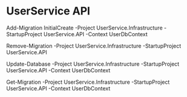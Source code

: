 # UserService API

Add-Migration InitialCreate -Project UserService.Infrastructure -StartupProject UserService.API -Context UserDbContext

Remove-Migration -Project UserService.Infrastructure -StartupProject UserService.API

Update-Database -Project UserService.Infrastructure -StartupProject UserService.API -Context UserDbContext

Get-Migration -Project UserService.Infrastructure -StartupProject UserService.API -Context UserDbContext
